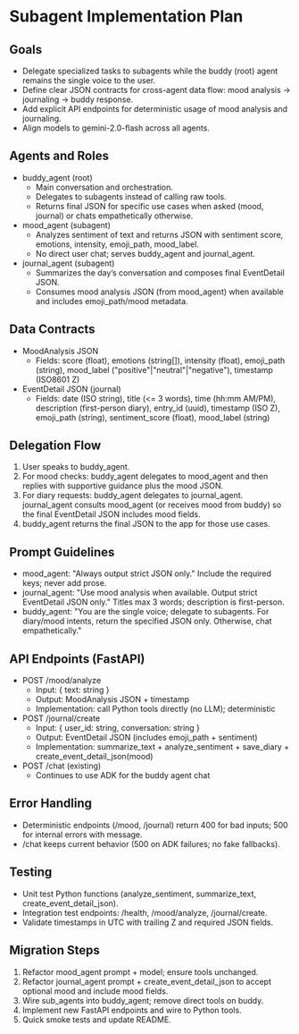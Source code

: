 # Subagent Implementation Plan

## Goals
- Delegate specialized tasks to subagents while the buddy (root) agent remains the single voice to the user.
- Define clear JSON contracts for cross-agent data flow: mood analysis -> journaling -> buddy response.
- Add explicit API endpoints for deterministic usage of mood analysis and journaling.
- Align models to gemini-2.0-flash across all agents.

## Agents and Roles
- buddy_agent (root)
  - Main conversation and orchestration.
  - Delegates to subagents instead of calling raw tools.
  - Returns final JSON for specific use cases when asked (mood, journal) or chats empathetically otherwise.
- mood_agent (subagent)
  - Analyzes sentiment of text and returns JSON with sentiment score, emotions, intensity, emoji_path, mood_label.
  - No direct user chat; serves buddy_agent and journal_agent.
- journal_agent (subagent)
  - Summarizes the day’s conversation and composes final EventDetail JSON.
  - Consumes mood analysis JSON (from mood_agent) when available and includes emoji_path/mood metadata.

## Data Contracts
- MoodAnalysis JSON
  - Fields: score (float), emotions (string[]), intensity (float), emoji_path (string), mood_label ("positive"|"neutral"|"negative"), timestamp (ISO8601 Z)
- EventDetail JSON (journal)
  - Fields: date (ISO string), title (<= 3 words), time (hh:mm AM/PM), description (first-person diary), entry_id (uuid), timestamp (ISO Z), emoji_path (string), sentiment_score (float), mood_label (string)

## Delegation Flow
1) User speaks to buddy_agent.
2) For mood checks: buddy_agent delegates to mood_agent and then replies with supportive guidance plus the mood JSON.
3) For diary requests: buddy_agent delegates to journal_agent. journal_agent consults mood_agent (or receives mood from buddy) so the final EventDetail JSON includes mood fields.
4) buddy_agent returns the final JSON to the app for those use cases.

## Prompt Guidelines
- mood_agent: "Always output strict JSON only." Include the required keys; never add prose.
- journal_agent: "Use mood analysis when available. Output strict EventDetail JSON only." Titles max 3 words; description is first-person.
- buddy_agent: "You are the single voice; delegate to subagents. For diary/mood intents, return the specified JSON only. Otherwise, chat empathetically."

## API Endpoints (FastAPI)
- POST /mood/analyze
  - Input: { text: string }
  - Output: MoodAnalysis JSON + timestamp
  - Implementation: call Python tools directly (no LLM); deterministic
- POST /journal/create
  - Input: { user_id: string, conversation: string }
  - Output: EventDetail JSON (includes emoji_path + sentiment)
  - Implementation: summarize_text + analyze_sentiment + save_diary + create_event_detail_json(mood)
- POST /chat (existing)
  - Continues to use ADK for the buddy agent chat

## Error Handling
- Deterministic endpoints (/mood, /journal) return 400 for bad inputs; 500 for internal errors with message.
- /chat keeps current behavior (500 on ADK failures; no fake fallbacks).

## Testing
- Unit test Python functions (analyze_sentiment, summarize_text, create_event_detail_json).
- Integration test endpoints: /health, /mood/analyze, /journal/create.
- Validate timestamps in UTC with trailing Z and required JSON fields.

## Migration Steps
1) Refactor mood_agent prompt + model; ensure tools unchanged.
2) Refactor journal_agent prompt + create_event_detail_json to accept optional mood and include mood fields.
3) Wire sub_agents into buddy_agent; remove direct tools on buddy.
4) Implement new FastAPI endpoints and wire to Python tools.
5) Quick smoke tests and update README.
